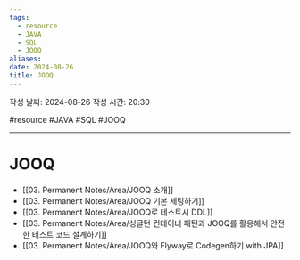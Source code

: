 ```yaml
---
tags:
  - resource
  - JAVA
  - SQL
  - JOOQ
aliases: 
date: 2024-08-26
title: JOOQ
---
```


작성 날짜: 2024-08-26
작성 시간: 20:30

#resource #JAVA #SQL #JOOQ 

---

# JOOQ

- [[03. Permanent Notes/Area/JOOQ 소개]]
- [[03. Permanent Notes/Area/JOOQ 기본 세팅하기]]
- [[03. Permanent Notes/Area/JOOQ로 테스트시 DDL]]
- [[03. Permanent Notes/Area/싱글턴 컨테이너 패턴과 JOOQ를 활용해서 안전한 테스트 코드 설계하기]]
- [[03. Permanent Notes/Area/JOOQ와 Flyway로 Codegen하기 with JPA]]